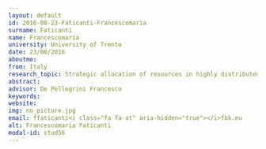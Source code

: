 ```yaml
---
layout: default 
id: 2016-08-23-Faticanti-Francescomaria
surname: Faticanti
name: Francescomaria
university: University of Trento
date: 23/08/2016
aboutme: 
from: Italy
research_topic: Strategic allocation of resources in highly distributed and heterogeneous computing and information systems under concurrency and multitenancy
abstract: 
advisor: De Pellegrini Francesco
keywords: 
website: 
img: no_picture.jpg
email: ffaticanti<i class="fa fa-at" aria-hidden="true"></i>fbk.eu
alt: Francescomaria Faticanti
modal-id: stud56
---
```

